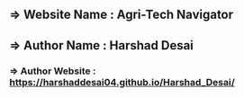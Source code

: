 ##   =>  Website Name    : Agri-Tech Navigator

##  =>  Author Name  : Harshad Desai

###  =>  Author Website   : https://harshaddesai04.github.io/Harshad_Desai/


